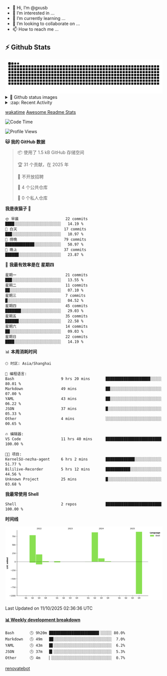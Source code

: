 - 👋 Hi, I’m @gxusb
- 👀 I’m interested in ...
- 🌱 I’m currently learning ...
- 💞️ I’m looking to collaborate on ...
- 📫 How to reach me ...

## ⚡ Github Stats

<picture>
  <source media="(prefers-color-scheme: dark)" srcset="assets/github-snake-dark.svg" />
  <source media="(prefers-color-scheme: light)" srcset="assets/github-snake.svg" />
  <img alt="github-snake" src="assets/github-snake.svg" />
</picture>

<details>
<summary>👀 Github status images</summary>
<p align="left">
  <img width="49.8%" src="https://github-readme-stats.vercel.app/api?username=gxusb&show_icons=true&theme=tokyonight&hide_border=true&locale=cn">
  [![GitHub Streak](https://streak-stats.demolab.com?user=gxusb&theme=vue&locale=zh_Hans&date_format=%5BY.%5Dn.j)](https://git.io/streak-stats)
</p>

[![Ashutosh's github activity graph](https://github-readme-activity-graph.vercel.app/graph?username=gxusb&bg_color=293036&color=ffffff&line=9ecbff&point=f97583&area=true&hide_border=true)](https://github.com/ashutosh00710/github-readme-activity-graph)
</details>

<details>
<summary>:zap: Recent Activity</summary>
<!--START_SECTION:activity-->

1. 🎉 Merged PR [#17](https://github.com/gxusb/gxusb/pull/17) in [gxusb/gxusb](https://github.com/gxusb/gxusb)
2. 🎉 Merged PR [#16](https://github.com/gxusb/gxusb/pull/16) in [gxusb/gxusb](https://github.com/gxusb/gxusb)
3. 🎉 Merged PR [#15](https://github.com/gxusb/gxusb/pull/15) in [gxusb/gxusb](https://github.com/gxusb/gxusb)
4. 🎉 Merged PR [#14](https://github.com/gxusb/gxusb/pull/14) in [gxusb/gxusb](https://github.com/gxusb/gxusb)
5. ❗ Opened issue [#56](https://github.com/hua0512/stream-rec/issues/56) in [hua0512/stream-rec](https://github.com/hua0512/stream-rec)
6. ❗ Opened issue [#50](https://github.com/hua0512/stream-rec/issues/50) in [hua0512/stream-rec](https://github.com/hua0512/stream-rec)
7. 🗣 Commented on [#5](https://github.com/v03413/ServerStatus-Client/issues/5) in [v03413/ServerStatus-Client](https://github.com/v03413/ServerStatus-Client)
8. ❗️ Opened issue [#5](https://github.com/v03413/ServerStatus-Client/issues/5) in [v03413/ServerStatus-Client](https://github.com/v03413/ServerStatus-Client)
9. ❗️ Opened issue [#2233](https://github.com/alist-org/alist/issues/2233) in [alist-org/alist](https://github.com/alist-org/alist)
10. ❗️ Opened issue [#194](https://github.com/cppla/ServerStatus/issues/194) in [cppla/ServerStatus](https://github.com/cppla/ServerStatus)

<!--END_SECTION:activity-->
</details>

[wakatime](https://wakatime.com/dashboard) [Awesome Readme Stats](https://github.com/marketplace/actions/profile-readme-development-stats)

<!--START_SECTION:waka-->
![Code Time](http://img.shields.io/badge/Code%20Time-200%20hrs%2017%20mins-blue)

![Profile Views](http://img.shields.io/badge/%E4%B8%AA%E4%BA%BA%E8%B5%84%E6%96%99%E8%A7%82%E7%9C%8B%E6%AC%A1%E6%95%B0-410-blue)

**🐱 我的 GitHub 数据**

> 📦  使用了 1.5 kB GitHub 存储空间
 >
> 🏆 31 个贡献，在 2025 年
 >
> 🚫 不开放招聘
 >
> 📜 4 个公共仓库
 >
> 🔑 0 个私人仓库
 >
**我是夜猫子 🦉**

```text
🌞 早晨                     22 commits          ████░░░░░░░░░░░░░░░░░░░░░   14.19 % 
🌆 白天                     17 commits          ███░░░░░░░░░░░░░░░░░░░░░░   10.97 % 
🌃 傍晚                     79 commits          █████████████░░░░░░░░░░░░   50.97 % 
🌙 晚上                     37 commits          ██████░░░░░░░░░░░░░░░░░░░   23.87 % 
```

📅 **我最有效率是在 星期四**

```text
星期一                      21 commits          ███░░░░░░░░░░░░░░░░░░░░░░   13.55 % 
星期二                      11 commits          ██░░░░░░░░░░░░░░░░░░░░░░░   07.10 % 
星期三                      7 commits           █░░░░░░░░░░░░░░░░░░░░░░░░   04.52 % 
星期四                      45 commits          ███████░░░░░░░░░░░░░░░░░░   29.03 % 
星期五                      35 commits          ██████░░░░░░░░░░░░░░░░░░░   22.58 % 
星期六                      14 commits          ██░░░░░░░░░░░░░░░░░░░░░░░   09.03 % 
星期日                      22 commits          ████░░░░░░░░░░░░░░░░░░░░░   14.19 % 
```

📊 **本周消耗时间**

```text
🕑︎ 时区: Asia/Shanghai

💬 编程语言: 
Bash                     9 hrs 20 mins       ████████████████████░░░░░   80.01 % 
Markdown                 49 mins             ██░░░░░░░░░░░░░░░░░░░░░░░   07.00 % 
YAML                     43 mins             ██░░░░░░░░░░░░░░░░░░░░░░░   06.22 % 
JSON                     37 mins             █░░░░░░░░░░░░░░░░░░░░░░░░   05.33 % 
Other                    4 mins              ░░░░░░░░░░░░░░░░░░░░░░░░░   00.65 % 

🔥 编辑器: 
VS Code                  11 hrs 40 mins      █████████████████████████   100.00 % 

🐱‍💻 项目: 
KernelSU-nezha-agent     6 hrs 2 mins        █████████████░░░░░░░░░░░░   51.77 % 
Bililive-Recorder        5 hrs 12 mins       ███████████░░░░░░░░░░░░░░   44.56 % 
Unknown Project          25 mins             █░░░░░░░░░░░░░░░░░░░░░░░░   03.68 % 
```

**我最常使用 Shell**

```text
Shell                    2 repos             █████████████████████████   100.00 % 
```

**时间线**

![Lines of Code chart](https://raw.githubusercontent.com/gxusb/gxusb/master/assets/bar_graph.png)

 Last Updated on 11/10/2025 02:36:36 UTC
<!--END_SECTION:waka-->

<!-- waka-box start -->
#### <a href="https://gist.github.com/595eec8ae8745b516c9a8ad8a265a100" target="_blank">📊 Weekly development breakdown</a>
```text
Bash       🕓 9h20m ██████████████████████▍░░░░░ 80.0%
Markdown   🕓 49m   █▉░░░░░░░░░░░░░░░░░░░░░░░░░░  7.0%
YAML       🕓 43m   █▋░░░░░░░░░░░░░░░░░░░░░░░░░░  6.2%
JSON       🕓 37m   █▍░░░░░░░░░░░░░░░░░░░░░░░░░░  5.3%
Other      🕓 4m    ▏░░░░░░░░░░░░░░░░░░░░░░░░░░░  0.7%
```
<!-- Powered by https://github.com/YouEclipse/waka-box-go . -->
<!-- waka-box end -->

<!---
gxusb/gxusb is a ✨ special ✨ repository because its `README.md` (this file) appears on your GitHub profile.
You can click the Preview link to take a look at your changes.
--->

[renovatebot](https://app.renovatebot.com/dashboard)
